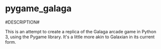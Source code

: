 # pygame_galaga

#DESCRIPTION#

This is an attempt to create a replica of the Galaga arcade game in Python 3, using the Pygame library. It's a little more akin to Galaxian in its current form.
